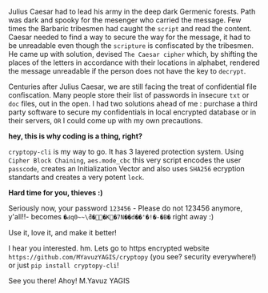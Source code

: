 Julius Caesar had to lead his army in the deep dark Germenic forests. Path was dark and spooky for the mesenger
who carried the message. Few times the Barbaric tribesmen had caught the `script` and read the content. Caesar
needed to find a way to secure the way for the message, it had to be unreadable even though the `scripture` is
confiscated by the tribesmen. He came up with solution, devised `The Caesar cipher` which, by shifting the places 
of the letters in accordance with their locations in alphabet, rendered the message unreadable if the person
does not have the key to `decrypt`.



Centuries after Julius Caesar, we are still facing the treat of confidential file confiscation. 
Many people store their list of passwords in insecure `txt` or `doc` files, out in the open.
I had two solutions ahead of me : purchase a third party software to secure my confidentials
in local encrypted database or in their servers, `OR` I could come up with my own precautions.

**hey, this is why coding is a thing, right?**

`cryptopy-cli` is my way to go. It has 3 layered protection system. Using `Cipher Block Chaining`, `aes.mode_cbc`
this very script encodes the user `passcode`, creates an Initialization Vector and also uses `SHA256` ecryption standarts
and creates a very potent `lock`. 

**Hard time for you, thieves :)**


Seriously now, your password `123456` - Please do not 123456 anymore, y'all!!- becomes `�Ԁq0~~\ƌ��K�7N��d��'�!�-�B�` right away :)



Use it, love it, and make it better!



I hear you interested. hm. Lets go to https encrypted website `https://github.com/MYavuzYAGIS/cryptopy` (you see? security everywhere!) or just
`pip install cryptopy-cli`!


See you there! Ahoy!
M.Yavuz YAGIS

